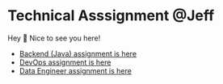 # Technical Asssignment @Jeff

Hey 👋 Nice to see you here!

- [Backend (Java) assignment is here](./backend/)
- [DevOps assignment is here](./devops/)
- [Data Engineer assignment is here](./data_engineer)
